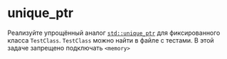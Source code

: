 # unique_ptr
Реализуйте упрощённый аналог [`std::unique_ptr`](http://en.cppreference.com/w/cpp/memory/unique_ptr) для фиксированного класса `TestClass`.
`TestClass` можно найти в файле с тестами.
В этой задаче запрещено подключать `<memory>`
